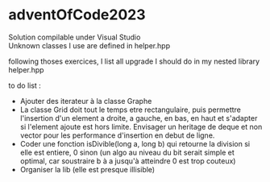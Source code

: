 # adventOfCode2023

Solution compilable under Visual Studio  
Unknown classes I use are defined in helper.hpp  

  following thoses exercices, I list all upgrade I should do in my nested library helper.hpp
  
to do list :  
  - Ajouter des iterateur à la classe Graphe
  - La classe Grid doit tout le temps etre rectangulaire, puis permettre l'insertion d'un element a droite, a gauche, en bas, en haut et s'adapter si l'element ajoute est hors limite. Envisager un heritage de deque et non vector pour les performance d'insertion en debut de ligne.
  - Coder une fonction isDivible(long a, long b) qui retourne la division si elle est entiere, 0 sinon (un algo au niveau du bit serait simple et optimal, car soustraire b à a jusqu'à atteindre 0 est trop couteux)
  - Organiser la lib (elle est presque illisible)
